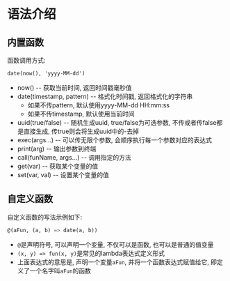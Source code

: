 # 语法介绍

## 内置函数

函数调用方式:

```scheme
date(now(), 'yyyy-MM-dd')
```

* now() -- 获取当前时间, 返回时间戳毫秒值
* date(timestamp, pattern) -- 格式化时间戳, 返回格式化的字符串
  * 如果不传pattern, 默认使用yyyy-MM-dd HH:mm:ss
  * 如果不传timestamp, 默认使用当前时间
* uuid(true/false) -- 随机生成uuid, true/false为可选参数, 不传或者传false都是直接生成, 传true则会将生成uuid中的-去掉
* exec(args...) -- 可以传无限个参数, 会顺序执行每一个参数对应的表达式
* print(arg) -- 输出参数到终端
* call(funName, args...) -- 调用指定的方法
* get(var) -- 获取某个变量的值
* set(var, val) -- 设置某个变量的值

## 自定义函数

自定义函数的写法示例如下:

```scheme
@(aFun, (a, b) => date(a, b))
```

* `@`是声明符号, 可以声明一个变量, 不仅可以是函数, 也可以是普通的值变量
* `(x, y) => fun(x, y)`是常见的lambda表达式定义形式
* 上面表达式的意思是, 声明一个变量`aFun`, 并将一个函数表达式赋值给它, 即定义了一个名字叫`aFun`的函数
